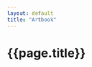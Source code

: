 ```yaml
---
layout: default
title: "Artbook"
---
```

<script src="{{ "/assets/js/pig.min.js" | relative_url }}"></script>

<div class="container mt-4">
	<h1 class="mb-3 ala-font">{{page.title}}</h1>
	<div id="artbook-grid" style="overflow-x: hidden;"></div>
</div>

<div id="imageContainer" class="position-fixed top-0 left-0" style="display: none; width: 100vw; height: 100vh; overflow-x: hidden; overflow-y: scroll; background: #000000B0">

	<!-- Stupid padding hack so the document isn't hidden behind the top navbar -->
	<div class="d-none d-md-block" style="height: var(--navbar-height);"></div>

	<button id="backButton">BACK</button>

	<img id="imageElem" class="w-100">

	<p class="text-white text-center mt-3">Insert description here idk</p>

	<!-- Stupid padding hack so the document isn't hidden behind the bottom navbar -->
	<div class="d-block d-md-none" style="height: var(--navbar-height);"></div>
</div>

<script>
(function() {

	// Believe it or not this actually works
	let imageData = [
		{% for artwork in site.data.artbook %}
		{
			"filename": "/{{ artwork.path }}.webp",
			"aspectRatio": {{ artwork.aspect-ratio }}
		},
		{% endfor %}
	];

	// Randomize image order, from https://stackoverflow.com/questions/2450954
	function shuffle(array) {
		let currentIndex = array.length, randomIndex;
		while (currentIndex > 0) {
			// Pick a remaining element.
			randomIndex = Math.floor(Math.random() * currentIndex);
			currentIndex--;
			// And swap it with the current element.
			[array[currentIndex], array[randomIndex]] = [array[randomIndex], array[currentIndex]];
		}
		return array;
	}

	shuffle(imageData);

	const container = document.getElementById("imageContainer");
	const imgElem = document.getElementById("imageElem");

	const pig = new Pig(imageData, {
		containerId: "artbook-grid",
		urlForSize: function(filename, size) {
			// Can't be bothered making proxies
			return filename;
		},
		getMinAspectRatio: function(lastWindowWidth) {
			// Sets the number of images displayed per row (using multiple when needed)
			if (lastWindowWidth <= 640) {
				return 1; // Phones
			} else if (lastWindowWidth <= 1280) {
				return 2; // Tablets
			} else if (lastWindowWidth <= 1920) {
				return 2; // Laptops
			} else {
				return 3;  // Large desktops
			}
		},
		onClickHandler: function(filename) {
			// Show the div when the image is clicked
			container.style.display = "block";
			// Change the image URL
			imgElem.src = filename;
		}
	}).enable();

	// Hide the div when the back button is clicked
	const back = document.getElementById("backButton");
	back.addEventListener("click", function(e) {
		container.style.display = "none";
	});
})();
</script>